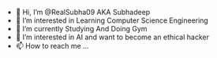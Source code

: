 - 👋 Hi, I’m @RealSubha09 AKA Subhadeep
- 👀 I’m interested in Learning Computer Science Engineering 
- 🌱 I’m currently Studying And Doing Gym
- 💞️ I’m interested in AI and want to become an ethical hacker
- 📫 How to reach me ...

<!---
RealSubha09/RealSubha09 is a ✨ special ✨ repository because its `README.md` (this file) appears on your GitHub profile.
You can click the Preview link to take a look at your changes.
--->
